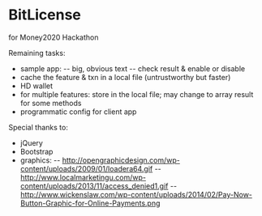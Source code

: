 BitLicense
==========

for Money2020 Hackathon

Remaining tasks:
- sample app:
-- big, obvious text
-- check result & enable or disable
- cache the feature & txn in a local file (untrustworthy but faster)
- HD wallet
- for multiple features: store in the local file; may change to array result for some methods
- programmatic config for client app


Special thanks to:
- jQuery
- Bootstrap
- graphics:
-- http://opengraphicdesign.com/wp-content/uploads/2009/01/loadera64.gif
-- http://www.localmarketingu.com/wp-content/uploads/2013/11/access_denied1.gif
-- http://www.wickenslaw.com/wp-content/uploads/2014/02/Pay-Now-Button-Graphic-for-Online-Payments.png
